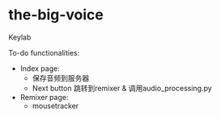 # the-big-voice
Keylab

To-do functionalities:
- Index page: 
    - 保存音频到服务器
    - Next button 跳转到remixer & 调用audio_processing.py
- Remixer page: 
    - mousetracker